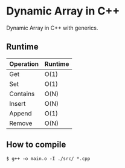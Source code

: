 # Dynamic Array in C++

Dynamic Array in C++ with generics.

## Runtime

| Operation | Runtime |
|---|---|
| Get | O(1) |
| Set | O(1) |
| Contains | O(N) |
| Insert | O(N) |
| Append | O(1) |
| Remove | O(N) |

## How to compile

```terminal
$ g++ -o main.o -I ./src/ *.cpp
```
